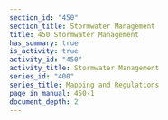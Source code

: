 ```yaml
---
section_id: "450"
section_title: Stormwater Management
title: 450 Stormwater Management
has_summary: true
is_activity: true
activity_id: "450"
activity_title: Stormwater Management
series_id: "400"
series_title: Mapping and Regulations
page_in_manual: 450-1
document_depth: 2
---
```

